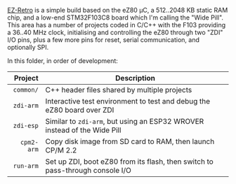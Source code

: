 [EZ-Retro](https://docs.jeelabs.org/projects/ezr/) is a simple build based on the eZ80 µC, a 512..2048 KB static RAM chip, and a low-end STM32F103C8 board which I'm calling the "Wide Pill". This area has a number of projects coded in C/C++ with the F103 providing a 36..40 MHz clock, initialising and controlling the eZ80 through two "ZDI" I/O pins, plus a few more pins for reset, serial communication, and optionally SPI.

In this folder, in order of development:

| Project | Description |
|---:|---|
| `common/` | C++ header files shared by multiple projects |
| `zdi-arm` | Interactive test environment to test and debug the eZ80 board over ZDI |
| `zdi-esp` | Similar to `zdi-arm`, but using an ESP32 WROVER instead of the Wide Pill |
| `cpm2-arm` | Copy disk image from SD card to RAM, then launch CP/M 2.2 |
| `run-arm` | Set up ZDI, boot eZ80 from its flash, then switch to pass-through console I/O |
